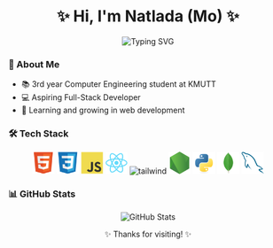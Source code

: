 <h1 align="center">✨ Hi, I'm Natlada (Mo) ✨</h1>
<p align="center">
  <img src="https://readme-typing-svg.herokuapp.com?font=Fira+Code&pause=1000&color=94DEDB&center=true&vCenter=true&width=435&lines=3rd+Year+CompEng+@KMUTT+%F0%9F%8E%93;Future+Full-Stack+Developer+%F0%9F%8C%B1;Building+digital+dreams+%F0%9F%8C%88" alt="Typing SVG" />
</p>

### 💫 About Me
- 📚 3rd year Computer Engineering student at KMUTT
- 💻 Aspiring Full-Stack Developer
- 🌱 Learning and growing in web development

### 🛠️ Tech Stack
<p align="center">
  <!-- Frontend -->
  <img src="https://raw.githubusercontent.com/devicons/devicon/master/icons/html5/html5-original.svg" alt="html5" width="40" height="40"/>
  <img src="https://raw.githubusercontent.com/devicons/devicon/master/icons/css3/css3-original.svg" alt="css3" width="40" height="40"/>
  <img src="https://raw.githubusercontent.com/devicons/devicon/master/icons/javascript/javascript-original.svg" alt="javascript" width="40" height="40"/>
  <img src="https://raw.githubusercontent.com/devicons/devicon/master/icons/react/react-original.svg" alt="react" width="40" height="40"/>
  <img src="https://www.vectorlogo.zone/logos/tailwindcss/tailwindcss-icon.svg" alt="tailwind" width="40" height="40"/>
  <!-- Backend -->
  <img src="https://raw.githubusercontent.com/devicons/devicon/master/icons/nodejs/nodejs-original.svg" alt="nodejs" width="40" height="40"/>
  <img src="https://raw.githubusercontent.com/devicons/devicon/master/icons/python/python-original.svg" alt="python" width="40" height="40"/>
  <!-- Database -->
  <img src="https://raw.githubusercontent.com/devicons/devicon/master/icons/mongodb/mongodb-original.svg" alt="mongodb" width="40" height="40"/>
  <img src="https://raw.githubusercontent.com/devicons/devicon/master/icons/mysql/mysql-original.svg" alt="mysql" width="40" height="40"/>
</p>

### 📊 GitHub Stats
<p align="center">
  <img src="https://github-readme-stats.vercel.app/api?username=mmoladaa&show_icons=true&theme=tokyonight" alt="GitHub Stats" />
</p>

<p align="center">✨ Thanks for visiting! ✨</p>
